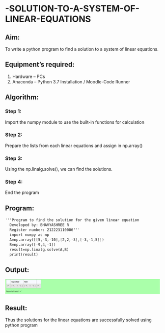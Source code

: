 # -SOLUTION-TO-A-SYSTEM-OF-LINEAR-EQUATIONS
## Aim:
To write a python program to find a solution to a system of linear equations.
## Equipment’s required:
1. 	Hardware – PCs
2. 	Anaconda – Python 3.7 Installation / Moodle-Code Runner
## Algorithm:
### Step 1: 
Import the numpy module to use the built-in functions for calculation
### Step 2: 
Prepare the lists from each linear equations and assign in np.array()
### Step 3: 
Using the np.linalg.solve(), we can find the solutions.
### Step 4: 
End the program
## Program:
```
'''Program to find the solution for the given linear equation
  Developed by: BHAVYASHREE R
  Register number: 212223110006'''
  import numpy as np
  A=np.array([[5,-3,-10],[2,2,-3],[-3,-1,5]])
  B=np.array([-9,4,-1])
  result=np.linalg.solve(A,B)
  print(result)
  ```
## Output:
![Alt text](<WhatsApp Image 2024-02-28 at 09.17.44_f84f6975-1.jpg>)
## Result: 
Thus the solutions for the linear equations are successfully solved using python program

